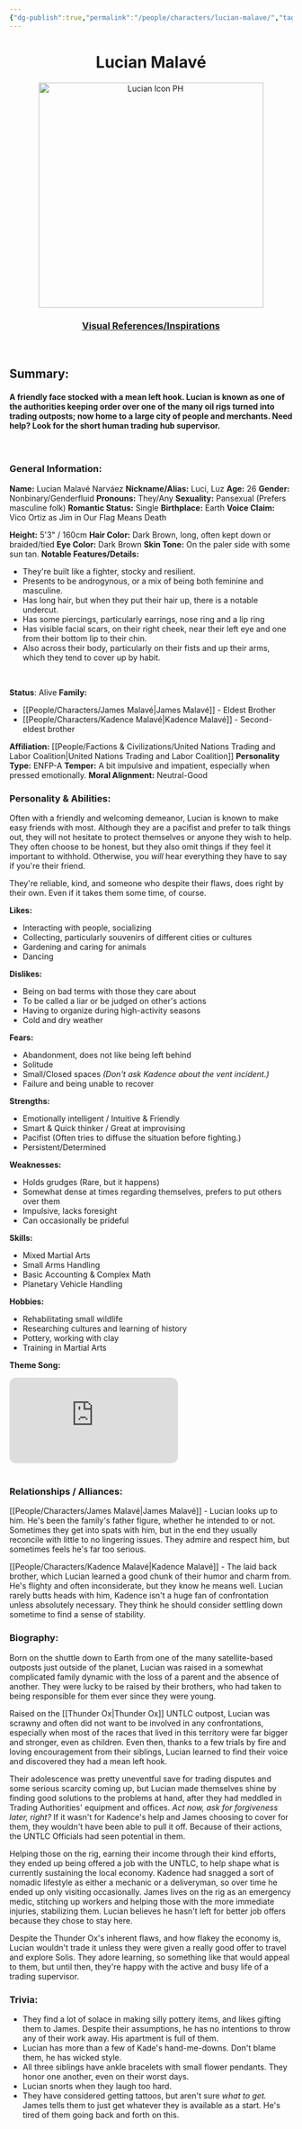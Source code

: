 ```yaml
---
{"dg-publish":true,"permalink":"/people/characters/lucian-malave/","tags":["characters"],"dgHomeLink":true,"dgShowLocalGraph":true,"dgShowFileTree":true}
---
```



<h1 style="text-align:center;">Lucian Malavé</h1>


<p align="center">
    <img src="https://file.garden/ZdaeU9vlqFbDy-Y_/Toyhouse%20stuff/Lucian%20TH%20Stuff/Lucian%20icon%20thing%20TH.jpg" alt="Lucian Icon PH" width="400px">
</p>

<h3 style="text-align:center;"><b><a href="https://www.tldraw.com/f/qiNfYCrc_nDXDw4TzEB6S?d=v-1283.349.1660.947.qN8pDiDRFeLZmAZhbD47m">Visual References/Inspirations</a></b></h3>

<br>

## Summary: 
#### A friendly face stocked with a mean left hook. Lucian is known as one of the authorities keeping order over one of the many oil rigs turned into trading outposts; now home to a large city of people and merchants. Need help? Look for the short human trading hub supervisor.
<br>

### General Information:

**Name:** Lucian Malavé Narváez
**Nickname/Alias:** Luci, Luz
**Age:** 26
**Gender:** Nonbinary/Genderfluid
**Pronouns:** They/Any
**Sexuality:** Pansexual (Prefers masculine folk)
**Romantic Status:** Single
**Birthplace:** Earth
**Voice Claim:** Vico Ortiz as Jim in Our Flag Means Death
<br>

**Height:** 5'3" / 160cm
**Hair Color:** Dark Brown, long, often kept down or braided/tied
**Eye Color:** Dark Brown
**Skin Tone:** On the paler side with some sun tan.
**Notable Features/Details:** 
- They're built like a fighter, stocky and resilient. 
- Presents to be androgynous, or a mix of being both feminine and masculine. 
- Has long hair, but when they put their hair up, there is a notable undercut. 
- Has some piercings, particularly earrings, nose ring and a lip ring
- Has visible facial scars, on their right cheek, near their left eye and one from their bottom lip to their chin.
- Also across their body, particularly on their fists and up their arms, which they tend to cover up by habit.
<br>

**Status**: Alive
**Family:** 
- [[People/Characters/James Malavé\|James Malavé]] - Eldest Brother
- [[People/Characters/Kadence Malavé\|Kadence Malavé]] - Second-eldest brother

**Affiliation:** [[People/Factions & Civilizations/United Nations Trading and Labor Coalition\|United Nations Trading and Labor Coalition]]
**Personality Type:** ENFP-A
**Temper:** A bit impulsive and impatient, especially when pressed emotionally.
**Moral Alignment:** Neutral-Good
<br>

### Personality & Abilities:

Often with a friendly and welcoming demeanor, Lucian is known to make easy friends with most. Although they are a pacifist and prefer to talk things out, they will not hesitate to protect themselves or anyone they wish to help. They often choose to be honest, but they also omit things if they feel it important to withhold. Otherwise, you *will* hear everything they have to say if you're their friend. 

They're reliable, kind, and someone who despite their flaws, does right by their own. Even if it takes them some time, of course.

**Likes:**
- Interacting with people, socializing
- Collecting, particularly souvenirs of different cities or cultures
- Gardening and caring for animals
- Dancing

**Dislikes:**
- Being on bad terms with those they care about
- To be called a liar or be judged on other's actions
- Having to organize during high-activity seasons
- Cold and dry weather

**Fears:**
- Abandonment, does not like being left behind
- Solitude
- Small/Closed spaces *(Don't ask Kadence about the vent incident.)*
- Failure and being unable to recover

**Strengths:**
- Emotionally intelligent / Intuitive & Friendly
- Smart & Quick thinker / Great at improvising
- Pacifist (Often tries to diffuse the situation before fighting.)
- Persistent/Determined

**Weaknesses:**
- Holds grudges (Rare, but it happens)
- Somewhat dense at times regarding themselves, prefers to put others over them
- Impulsive, lacks foresight
- Can occasionally be prideful

**Skills:**
- Mixed Martial Arts
- Small Arms Handling
- Basic Accounting & Complex Math
- Planetary Vehicle Handling

**Hobbies:**
- Rehabilitating small wildlife
- Researching cultures and learning of history
- Pottery, working with clay
- Training in Martial Arts 

**Theme Song:**
<iframe style="border-radius:12px" src="https://open.spotify.com/embed/track/6k4f9cRrCBLxoFQGZHJ8QX?utm_source=generator" width="auto" height="152" frameBorder="0" allowfullscreen="" allow="autoplay; clipboard-write; encrypted-media; fullscreen; picture-in-picture" loading="lazy"></iframe>
<br>
<br>

### Relationships / Alliances:

[[People/Characters/James Malavé\|James Malavé]] - Lucian looks up to him. He's been the family's father figure, whether he intended to or not. Sometimes they get into spats with him, but in the end they usually reconcile with little to no lingering issues. They admire and respect him, but sometimes feels he's far too serious.

[[People/Characters/Kadence Malavé\|Kadence Malavé]] - The laid back brother, which Lucian learned a good chunk of their humor and charm from. He's flighty and often inconsiderate, but they know he means well. Lucian rarely butts heads with him, Kadence isn't a huge fan of confrontation unless absolutely necessary. They think he should consider settling down sometime to find a sense of stability.
<br>
### Biography:

Born on the shuttle down to Earth from one of the many satellite-based outposts just outside of the planet, Lucian was raised in a somewhat complicated family dynamic with the loss of a parent and the absence of another. They were lucky to be raised by their brothers, who had taken to being responsible for them ever since they were young. 

Raised on the [[Thunder Ox\|Thunder Ox]] UNTLC outpost, Lucian was scrawny and often did not want to be involved in any confrontations, especially when most of the races that lived in this territory were far bigger and stronger, even as children. Even then, thanks to a few trials by fire and loving encouragement from their siblings, Lucian learned to find their voice and discovered they had a mean left hook.

Their adolescence was pretty uneventful save for trading disputes and some serious scarcity coming up, but Lucian made themselves shine by finding good solutions to the problems at hand, after they had meddled in Trading Authorities' equipment and offices. *Act now, ask for forgiveness later, right?* If it wasn't for Kadence's help and James choosing to cover for them, they wouldn't have been able to pull it off. Because of their actions, the UNTLC Officials had seen potential in them. 

Helping those on the rig, earning their income through their kind efforts, they ended up being offered a job with the UNTLC, to help shape what is currently sustaining the local economy. Kadence had snagged a sort of nomadic lifestyle as either a mechanic or a deliveryman, so over time he ended up only visiting occasionally. James lives on the rig as an emergency medic, stitching up workers and helping those with the more immediate injuries, stabilizing them. Lucian believes he hasn't left for better job offers because they chose to stay here.

Despite the Thunder Ox's inherent flaws, and how flakey the economy is, Lucian wouldn't trade it unless they were given a really good offer to travel and explore Solis. They adore learning, so something like that would appeal to them, but until then, they're happy with the active and busy life of a trading supervisor.
<br>
### Trivia: 

- They find a lot of solace in making silly pottery items, and likes gifting them to James. Despite their assumptions, he has no intentions to throw any of their work away. His apartment is full of them.
- Lucian has more than a few of Kade's hand-me-downs. Don't blame them, he has wicked style.
- All three siblings have ankle bracelets with small flower pendants. They honor one another, even on their worst days.
- Lucian snorts when they laugh too hard.
- They have considered getting tattoos, but aren't sure *what to get.* James tells them to just get whatever they is available as a start. He's tired of them going back and forth on this.





